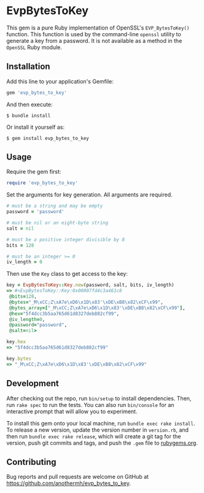 # EvpBytesToKey

This gem is a pure Ruby implementation of OpenSSL's `EVP_BytesToKey()` function. This function is used by the command-line `openssl` utility to generate a key from a password. It is not available as a method in the `OpenSSL` Ruby module.

## Installation

Add this line to your application's Gemfile:

```ruby
gem 'evp_bytes_to_key'
```

And then execute:

    $ bundle install

Or install it yourself as:

    $ gem install evp_bytes_to_key

## Usage

Require the gem first:

```ruby
require 'evp_bytes_to_key'
```

Set the arguments for key generation. All arguments are required.

```ruby
# must be a string and may be empty
password = 'password'

# must be nil or an eight-byte string
salt = nil

# must be a positive integer divisible by 8
bits = 128

# must be an integer >= 0
iv_length = 0
```

Then use the `Key` class to get access to the key:

```ruby
key = EvpBytesToKey::Key.new(password, salt, bits, iv_length)
=> #<EvpBytesToKey::Key:0x00007fd4c3a461c8
 @bits=128,
 @bytes="_M\xCC;Z\xA7e\xD6\x1D\x83'\xDE\xB8\x82\xCF\x99",
 @bytes_array=["_M\xCC;Z\xA7e\xD6\x1D\x83'\xDE\xB8\x82\xCF\x99"],
 @hex="5f4dcc3b5aa765d61d8327deb882cf99",
 @iv_length=0,
 @password="password",
 @salt=nil>

key.hex
=> "5f4dcc3b5aa765d61d8327deb882cf99"

key.bytes
=> "_M\xCC;Z\xA7e\xD6\x1D\x83'\xDE\xB8\x82\xCF\x99"
```

## Development

After checking out the repo, run `bin/setup` to install dependencies. Then, run `rake spec` to run the tests. You can also run `bin/console` for an interactive prompt that will allow you to experiment.

To install this gem onto your local machine, run `bundle exec rake install`. To release a new version, update the version number in `version.rb`, and then run `bundle exec rake release`, which will create a git tag for the version, push git commits and tags, and push the `.gem` file to [rubygems.org](https://rubygems.org).

## Contributing

Bug reports and pull requests are welcome on GitHub at https://github.com/anothermh/evp_bytes_to_key.
